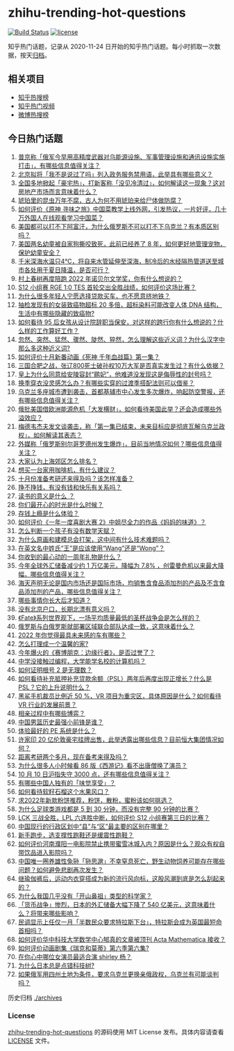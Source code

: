 # zhihu-trending-hot-questions

[![Build Status](https://github.com/justjavac/zhihu-trending-hot-questions/workflows/ci/badge.svg?branch=master)](https://github.com/justjavac/zhihu-trending-hot-questions/actions)
[![license](https://img.shields.io/github/license/justjavac/zhihu-trending-hot-questions)](https://github.com/justjavac/zhihu-trending-hot-questions/blob/master/LICENSE)

知乎热门话题，记录从 2020-11-24 日开始的知乎热门话题。每小时抓取一次数据，按天[归档](./archives)。

## 相关项目

- [知乎热搜榜](https://github.com/justjavac/zhihu-trending-top-search)
- [知乎热门视频](https://github.com/justjavac/zhihu-trending-hot-video)
- [微博热搜榜](https://github.com/justjavac/weibo-trending-hot-search)

## 今日热门话题

<!-- BEGIN -->
<!-- 最后更新时间 Tue Oct 11 2022 07:17:35 GMT+0800 (China Standard Time) -->

1. [普京称「俄军今早用高精度武器对乌能源设施、军事管理设施和通讯设施实施打击」，有哪些信息值得关注？](https://www.zhihu.com/question/558532523)
1. [北京拟将「我不是说过了吗」列入政务服务禁用语，此举具有哪些意义？](https://www.zhihu.com/question/558280209)
1. [全国多地掀起「豪宅热」，打新客称「没见冷清过」，如何解读这一现象？这对房地产市场而言意味着什么？](https://www.zhihu.com/question/558522977)
1. [琥珀里的昆虫万年不腐，古人为何不用琥珀来给尸体做防腐？](https://www.zhihu.com/question/523576374)
1. [如何评价《原神 寻味之旅》中国菜教学上线外网，引发热议，一片好评，几十万外国人在线观看学习中国菜？](https://www.zhihu.com/question/558469990)
1. [美国都可以打不下阿富汗，为什么俄罗斯不可以打不下乌克兰？有本质区别吗？](https://www.zhihu.com/question/557968910)
1. [美国两名幼童被自家狗撕咬致死，此前已经养了 8 年，如何更好地管理宠物，保护幼童安全？](https://www.zhihu.com/question/558470106)
1. [千米深海水温只4℃，将自来水管延伸至深海，制冷后的水经隔热管道送至城市各处用于夏日降温，是否可行？](https://www.zhihu.com/question/557553441)
1. [村上春树再度陪跑 2022 年诺贝尔文学奖，你有什么想说的？](https://www.zhihu.com/question/558036921)
1. [S12 小组赛 RGE 1:0 TES 首轮交出全胜战绩，如何评价这场比赛？](https://www.zhihu.com/question/558576089)
1. [为什么很多年轻人宁愿选择贷款买车，也不愿意挤地铁？](https://www.zhihu.com/question/558403174)
1. [抽检发现有的女装致癌物超标 20 多倍，超标染料可能改变人体 DNA 结构，生活中有哪些隐藏的致癌物?](https://www.zhihu.com/question/558518027)
1. [如何看待 95 后女孩从设计院辞职当保安，对这样的跨行你有什么想说的？什么样的工作算好工作？](https://www.zhihu.com/question/558481905)
1. [忽然、突然、猛然、骤然、陡然、猝然，怎么理解这些近义词？为什么汉字中那么多这种近义词?](https://www.zhihu.com/question/552173813)
1. [如何评价十月新番动画《死神 千年血战篇》第一集？](https://www.zhihu.com/question/558498043)
1. [三国合肥之战，张辽800死士破孙权10万大军是否真实发生过？有什么依据？](https://www.zhihu.com/question/558034356)
1. [皇上为什么同意给安陵容封“鹂妃”，他难道没发现这是侮辱性的封号吗？](https://www.zhihu.com/question/335556545)
1. [换季穿衣没灵感怎么办？有哪些实穿的过渡季搭配法则可以借鉴？](https://www.zhihu.com/question/553692580)
1. [乌克兰多座城市遭到袭击，首都基辅市中心发生多次爆炸，响起防空警报，还有哪些信息值得关注？](https://www.zhihu.com/question/558497910)
1. [俄批美国借欧洲能源危机「大发横财」，如何看待美国此举？还会造成哪些外溢效应？](https://www.zhihu.com/question/558470846)
1. [梅德韦杰夫发文谈袭击，称「第一集已结束，未来目标应是彻底瓦解乌克兰政权」，如何解读其表态？](https://www.zhihu.com/question/558545973)
1. [外媒称「俄罗斯别尔哥罗德州发生爆炸」，目前当地情况如何？哪些信息值得关注？](https://www.zhihu.com/question/558514552)
1. [大家认为上海郊区怎么排名？](https://www.zhihu.com/question/407291778)
1. [想买一台家用咖啡机，有什么建议？](https://www.zhihu.com/question/49701633)
1. [十月份准备考研还来得及吗？该怎样准备？](https://www.zhihu.com/question/488673456)
1. [挣不挣钱，有没有钱和快乐有关系吗？](https://www.zhihu.com/question/557506784)
1. [读书的意义是什么 ？](https://www.zhihu.com/question/558307713)
1. [你们最开心的时光是什么时候？](https://www.zhihu.com/question/558473772)
1. [存钱上瘾是什么体验？](https://www.zhihu.com/question/391039309)
1. [如何评价《一年一度喜剧大赛 2》中姐尽全力的作品《妈妈的味道》？](https://www.zhihu.com/question/558127739)
1. [怎么判断一个孩子有没有数学天赋？](https://www.zhihu.com/question/543229591)
1. [为什么原画和建模总会打架，这中间有什么技术难题吗？](https://www.zhihu.com/question/338007913)
1. [在英文名中姓氏“王”是应该使用“Wang”还是“Wong”？](https://www.zhihu.com/question/25049132)
1. [你收到的最心动的一周年礼物是什么？](https://www.zhihu.com/question/65336525)
1. [今年全球外汇储备减少约 1 万亿美元，降幅为 7.8% ，创雷曼危机以来最大降幅，哪些信息值得关注？](https://www.zhihu.com/question/558473259)
1. [海天声明无论是国内市场还是国际市场，均销售含食品添加剂的产品及不含食品添加剂的产品，哪些信息值得关注？](https://www.zhihu.com/question/558385849)
1. [哪些事情你长大后才知道？](https://www.zhihu.com/question/558407362)
1. [没有北京户口，长期北漂有意义吗？](https://www.zhihu.com/question/553031538)
1. [《Fate》系列世界观下，一场平均质量最低的圣杯战争会是怎么样的？](https://www.zhihu.com/question/344868046)
1. [俄罗斯与白俄罗斯就部署区域联合部队达成一致，这意味着什么？](https://www.zhihu.com/question/558524841)
1. [2022 年你觉得最具未来感的车有哪些？](https://www.zhihu.com/question/553368745)
1. [怎么打理成一个温馨的家?](https://www.zhihu.com/question/545075204)
1. [今年爆火的《赛博朋克：边缘行者》，是否过誉了？](https://www.zhihu.com/question/557142964)
1. [中学没接触过编程，大学能学名校的计算机吗？](https://www.zhihu.com/question/558273173)
1. [如何证明根号 2 是无理数？](https://www.zhihu.com/question/61798983)
1. [如何看待补充抵押补充贷款余额（PSL）两年后再度出现正增长？什么是 PSL？它的上升说明什么？](https://www.zhihu.com/question/558466498)
1. [黑鲨手机裁员比例近 50 %，VR 项目为重灾区，具体原因是什么？如何看待 VR 行业的发展前景？](https://www.zhihu.com/question/558490290)
1. [相亲过程中有哪些博弈？](https://www.zhihu.com/question/546934356)
1. [中国男篮历史最强小前锋是谁？](https://www.zhihu.com/question/459696278)
1. [体验最好的 PE 系统是什么？](https://www.zhihu.com/question/40137216)
1. [许家印 20 亿伦敦豪宅挂牌出售，此举透露出哪些信息？目前恒大集团情况如何？](https://www.zhihu.com/question/558486882)
1. [距离考研两个多月，现在备考来得及吗？](https://www.zhihu.com/question/558366540)
1. [为什么很多人小时候看 86 版《西游记》看不出唐僧换了演员？](https://www.zhihu.com/question/536640108)
1. [10 月 10 日沪指失守 3000 点，还有哪些信息值得关注？](https://www.zhihu.com/question/558495822)
1. [有哪些中国人独有的「味觉享受」？](https://www.zhihu.com/question/558235184)
1. [如何看待软籽石榴这个水果风口？](https://www.zhihu.com/question/307271833)
1. [求2022年新款粉饼推荐，粉饼，散粉，蜜粉该如何挑选？](https://www.zhihu.com/question/553692467)
1. [为什么足球类游戏都是 5 到 30 分钟，而没有完整 90 分钟的比赛？](https://www.zhihu.com/question/24892260)
1. [LCK 三战全胜，LPL 六连胜中断，如何评价 S12 小组赛第三日的比赛？](https://www.zhihu.com/question/558482569)
1. [中国现行的行政区划中“县”与“区”最主要的区别在哪里？](https://www.zhihu.com/question/32423298)
1. [新手跑步，选支撑性跑鞋还是缓震性跑鞋？](https://www.zhihu.com/question/484137706)
1. [如何评价河南濮阳一电影院禁止携带蜜雪冰城入内？原因是什么？观众有权自带饮品进入影院吗？](https://www.zhihu.com/question/558427120)
1. [中国唯一圈养雄性兔狲「狲思邈」不幸窒息死亡，野生动物饲养可能存在哪些问题？如何避免悲剧再次发生？](https://www.zhihu.com/question/558497258)
1. [继瑜伽裤后，运动内衣穿搭成为新的流行风向标，这股风潮到底是怎么刮起来的？](https://www.zhihu.com/question/550967142)
1. [为什么我国几乎没有「开山鼻祖」类型的科学家？](https://www.zhihu.com/question/557605712)
1. [「货币战争」惨烈，日本的外汇储备大幅下降了 540 亿美元，这意味着什么？将带来哪些影响？](https://www.zhihu.com/question/558293246)
1. [民调显示上任仅一月「半数民众要求特拉斯下台」，特拉斯会成为英国最短命首相吗？](https://www.zhihu.com/question/558479326)
1. [如何评价华中科技大学数学中心郇真的文章被顶刊 Acta Mathematica 接收？](https://www.zhihu.com/question/558220846)
1. [如何评价动画剧集《瑞克和莫蒂》第六季第六集?](https://www.zhihu.com/question/556905469)
1. [在你心中哪位女演员最适合演 shirley 杨？](https://www.zhihu.com/question/485483214)
1. [为什么日本总是点错科技树?](https://www.zhihu.com/question/327279221)
1. [如果俄军用四州土地为条件，要求乌克兰更换亲俄政权，乌克兰有可能谈判吗？](https://www.zhihu.com/question/558285806)

<!-- END -->

历史归档 [./archives](./archives)

### License

[zhihu-trending-hot-questions](https://github.com/justjavac/zhihu-trending-hot-questions)
的源码使用 MIT License 发布。具体内容请查看 [LICENSE](./LICENSE) 文件。
